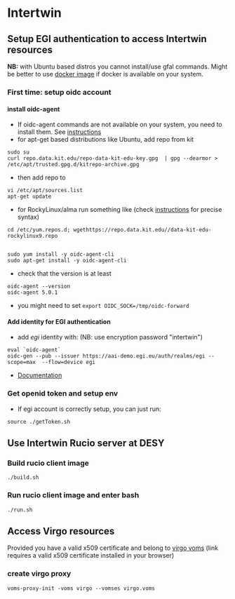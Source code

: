 # Intertwin

## Setup EGI authentication to access Intertwin resources

**NB:** with Ubuntu based distros you cannot install/use gfal commands. Might be better to use [docker image](#build-rucio-client-image) if docker is available on your system.

### First time: setup oidc account

#### install oidc-agent

- If oidc-agent commands are not available on your system, you need to install them. See [instructions](http://repo.data.kit.edu/) 
- for apt-get based distributions like Ubuntu, add repo from kit
```
sudo su
curl repo.data.kit.edu/repo-data-kit-edu-key.gpg  | gpg --dearmor > /etc/apt/trusted.gpg.d/kitrepo-archive.gpg
```
- then add repo to
```
vi /etc/apt/sources.list
apt-get update
```
- for RockyLinux/alma run something like (check  [instructions](http://repo.data.kit.edu/) for precise syntax)
 ```
cd /etc/yum.repos.d; wgethttps://repo.data.kit.edu//data-kit-edu-rockylinux9.repo
``` 
``` 

sudo yum install -y oidc-agent-cli
sudo apt-get install -y oidc-agent-cli
```
- check that the version is at least
```
oidc-agent --version
oidc-agent 5.0.1
```
- you might need to set ```export OIDC_SOCK=/tmp/oidc-forward```

#### Add identity for EGI authentication
- add *egi* identity with: (NB:  use encryption password "intertwin")
```
eval `oidc-agent`
oidc-gen --pub --issuer https://aai-demo.egi.eu/auth/realms/egi --scope=max  --flow=device egi
```
- [Documentation](https://indigo-dc.gitbook.io/oidc-agent/)

### Get openid token and setup env

- If egi account is correctly setup, you can just run:
```
source ./getToken.sh
```


## Use Intertwin Rucio server at DESY

### Build rucio client image

```
./build.sh
```

### Run rucio client image and enter bash

```
./run.sh
```

## Access Virgo resources

Provided you have a valid x509 certificate and belong to [virgo voms](https://voms.cnaf.infn.it:8443/voms/virgo) (link requires a valid x509 certificate installed in your browser)

### create virgo proxy

```
voms-proxy-init -voms virgo --vomses virgo.voms 
```
